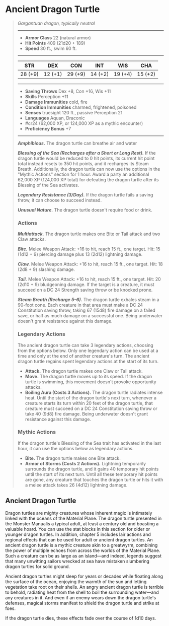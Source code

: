# Ancient Dragon Turtle
>*Gargantuan dragon, typically neutral*
>___
>- **Armor Class** 22 (natural armor)
>- **Hit Points** 409 (21d20 + 189)
>- **Speed** 30 ft., swim 60 ft.
>___
>|STR|DEX|CON|INT|WIS|CHA|
>|:---:|:---:|:---:|:---:|:---:|:---:|
>|28 (+9)|12 (+1)|29 (+9)|14 (+2)|19 (+4)|15 (+2)|
>___
>- **Saving Throws** Dex +8, Con +16, Wis +11
>- **Skills** Perception +11
>- **Damage Immunities** cold, fire
>- **Condition Immunities** charmed, frightened, poisoned
>- **Senses** truesight 120 ft., passive Perception 21
>- **Languages** Aquan, Draconic
>- #cr24 (62,000 XP, or 124,000 XP as a mythic encounter)
>- **Proficiency Bonus** +7
>___
>***Amphibious.*** The dragon turtle can breathe air and water  
>
>***Blessing of the Sea (Recharges after a Short or Long Rest).*** If the dragon turtle would be reduced to 0 hit points, its current hit point total instead resets to 350 hit points, and it recharges its Steam Breath. Additionally, the dragon turtle can now use the options in the "Mythic Actions" section for 1 hour. Award a party an additional 62,000 XP (124,000 XP total) for defeating the dragon turtle after its Blessing of the Sea activates.  
>
>***Legendary Resistance (3/Day).*** If the dragon turtle fails a saving throw, it can choose to succeed instead.  
>
>***Unusual Nature.*** The dragon turtle doesn't require food or drink.  
>
>### Actions
>***Multiattack.*** The dragon turtle makes one Bite or Tail attack and two Claw attacks.  
>
>***Bite.*** Melee Weapon Attack: +16 to hit, reach 15 ft., one target. Hit: 15 (1d12 + 9) piercing damage plus 13 (2d12) lightning damage.  
>
>***Claw.*** Melee Weapon Attack: +16 to hit, reach 15 ft., one target. Hit: 18 (2d8 + 9) slashing damage.  
>
>***Tail.*** Melee Weapon Attack: +16 to hit, reach 15 ft., one target. Hit: 20 (2d10 + 9) bludgeoning damage. If the target is a creature, it must succeed on a DC 24 Strength saving throw or be knocked prone.  
>
>***Steam Breath (Recharge 5–6).*** The dragon turtle exhales steam in a 90-foot cone. Each creature in that area must make a DC 24 Constitution saving throw, taking 67 (15d8) fire damage on a failed save, or half as much damage on a successful one. Being underwater doesn't grant resistance against this damage.  
>
>### Legendary Actions
>The ancient dragon turtle can take 3 legendary actions, choosing from the options below. Only one legendary action can be used at a time and only at the end of another creature's turn. The ancient dragon turtle regains spent legendary actions at the start of its turn.
>
>- **Attack.** The dragon turtle makes one Claw or Tail attack.
>- **Move.** The dragon turtle moves up to its speed. If the dragon turtle is swimming, this movement doesn't provoke opportunity attacks.
>- **Boiling Aura (Costs 3 Actions).** The dragon turtle radiates intense heat. Until the start of the dragon turtle's next turn, whenever a creature starts its turn within 20 feet of the dragon turtle, that creature must succeed on a DC 24 Constitution saving throw or take 40 (9d8) fire damage. Being underwater doesn't grant resistance against this damage.
>
>### Mythic Actions
>If the dragon turtle's Blessing of the Sea trait has activated in the last hour, it can use the options below as legendary actions.
>
>- **Bite.** The dragon turtle makes one Bite attack.
>- **Armor of Storms (Costs 2 Actions).** Lightning temporarily surrounds the dragon turtle, and it gains 40 temporary hit points until the start of its next turn. Until all these temporary hit points are gone, any creature that touches the dragon turtle or hits it with a melee attack takes 26 (4d12) lightning damage.

## Ancient Dragon Turtle

Dragon turtles are mighty creatures whose inherent magic is intimately linked with the oceans of the Material Plane. The dragon turtle presented in the Monster Manualis a typical adult, at least a century old and boasting a valuable hoard. You can use the stat blocks in this section for older or younger dragon turtles. In addition, chapter 5 includes lair actions and regional effects that can be used for adult or ancient dragon turtles. An ancient dragon turtle is a mythic creature akin to a greatwyrm, combining the power of multiple echoes from across the worlds of the Material Plane. Such a creature can be as large as an island—and indeed, legends suggest that many unwitting sailors wrecked at sea have mistaken slumbering dragon turtles for solid ground.

Ancient dragon turtles might sleep for years or decades while floating along the surface of the ocean, enjoying the warmth of the sun and letting vegetation take root on their shells. An angry ancient dragon turtle is terrible to behold, radiating heat from the shell to boil the surrounding water—and any creatures in it. And even if an enemy wears down the dragon turtle's defenses, magical storms manifest to shield the dragon turtle and strike at foes.

If the dragon turtle dies, these effects fade over the course of 1d10 days.